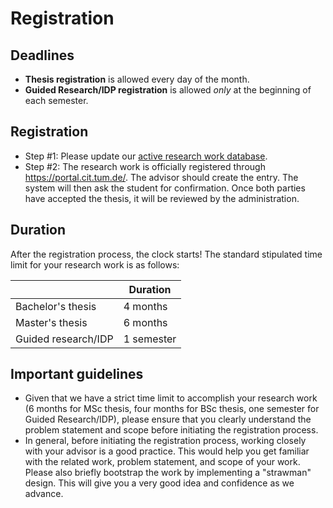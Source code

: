 # Registration

## Deadlines 

-  **Thesis registration** is allowed every day of the month.
-  **Guided Research/IDP registration** is allowed *only* at the beginning of each semester.

## Registration

- Step #1: Please update our [active research work database](https://github.com/TUM-DSE/research-work-archive/blob/main/active_research.md).
- Step #2: The research work is officially registered through https://portal.cit.tum.de/. The advisor should create the entry. The system will then ask the student for confirmation. Once both parties have accepted the thesis, it will be reviewed by the administration.

## Duration

After the registration process, the clock starts! The standard stipulated time limit for your research work is as follows:

|                    | Duration   |
|--------------------|------------|
| Bachelor's thesis  | 4 months   |
| Master's thesis    | 6 months   |
| Guided research/IDP| 1 semester |

## Important guidelines

- Given that we have a strict time limit to accomplish your research work (6 months for MSc thesis, four months for BSc thesis, one semester for Guided Research/IDP), please ensure that you clearly understand the problem statement and scope before initiating the registration process.
- In general, before initiating the registration process, working closely with your advisor is a good practice. This would help you get familiar with the related work, problem statement, and scope of your work. Please also briefly bootstrap the work by implementing a "strawman" design. This will give you a very good idea and confidence as we advance. 

